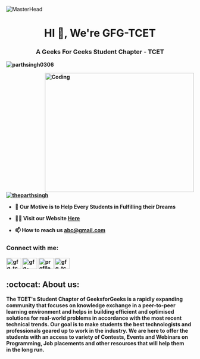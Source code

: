 ![MasterHead](https://media-exp1.licdn.com/dms/image/D4E16AQF36HBUeGIH0Q/profile-displaybackgroundimage-shrink_350_1400/0/1666419841143?e=1673481600&v=beta&t=cOJ2yFyMrqUjiFwOvwQDrZ2Q3hbMM8ocb5C5P9cf-8Y)
<h1 align="center">HI 👋, We're GFG-TCET</h1>
<b><h3 align="center">A Geeks For Geeks Student Chapter - TCET</h3><b/>
<!-- <iframe src="https://giphy.com/embed/ceXpKv9Qkte834KO3P" width="479" height="480" frameBorder="0" class="giphy-embed" allowFullScreen></iframe><p><a href="https://giphy.com/gifs/transparent-ceXpKv9Qkte834KO3P">via GIPHY</a></p> -->
<!-- <img  align="right" alt="Coding" width="400" height="300" src="https://media.geeksforgeeks.org/wp-content/uploads/20220413171711/gfgblack.png"> -->
<!--   <p>
<img  align="right" alt="Coding" width="400" height="300" src="https://media.geeksforgeeks.org/wp-content/uploads/20210608021423/Output.gif">
  </p> -->
  
<p align="left"> <img src="https://komarev.com/ghpvc/?username=parthsingh0306&label=Profile%20views&color=0e75b6&style=flat" alt="parthsingh0306" /> </p>

   <p>&nbsp;
<img  align="right" alt="Coding" width="400" height="320"  src="https://media.giphy.com/media/ceXpKv9Qkte834KO3P/giphy.gif">
  </p>
  <p></p>
<p align="left"> <a href="https://twitter.com/GFG_TCET" target="blank"><img src="https://img.shields.io/twitter/follow/GFG_TCET?logo=twitter&style=for-the-badge" alt="theparthsingh" /></a> </p>

- 🌱 Our Motive is to Help Every Students in Fulfilling their **Dreams** 

- 👨‍💻 Visit our Website [Here](https://github.com)

- 📫 How to reach us **abc@gmail.com**

  
<h3 align="left">Connect with me:</h3>
<p align="left">
<a href="https://twitter.com/gfg_tcet" target="blank"><img align="center" src="https://raw.githubusercontent.com/rahuldkjain/github-profile-readme-generator/master/src/images/icons/Social/twitter.svg" alt="gfg_tcet" height="30" width="40" /></a>
<a href="https://linkedin.com/in/gfg-tcet-9125a6254" target="blank"><img align="center" src="https://raw.githubusercontent.com/rahuldkjain/github-profile-readme-generator/master/src/images/icons/Social/linked-in-alt.svg" alt="gfg-tcet-9125a6254" height="30" width="40" /></a>
<a href="https://fb.com/profile.php?id=100087253442688" target="blank"><img align="center" src="https://raw.githubusercontent.com/rahuldkjain/github-profile-readme-generator/master/src/images/icons/Social/facebook.svg" alt="profile.php?id=100087253442688" height="30" width="40" /></a>
<a href="https://instagram.com/gfg_tcet" target="blank"><img align="center" src="https://raw.githubusercontent.com/rahuldkjain/github-profile-readme-generator/master/src/images/icons/Social/instagram.svg" alt="gfg_tcet" height="30" width="40" /></a>
</p>

<!-- <h3 align="left">Languages and Tools:</h3>
<p align="left"> <a href="https://www.cprogramming.com/" target="_blank" rel="noreferrer"> <img src="https://raw.githubusercontent.com/devicons/devicon/master/icons/c/c-original.svg" alt="c" width="40" height="40"/> </a> <a href="https://www.w3schools.com/cpp/" target="_blank" rel="noreferrer"> <img src="https://raw.githubusercontent.com/devicons/devicon/master/icons/cplusplus/cplusplus-original.svg" alt="cplusplus" width="40" height="40"/> </a> <a href="https://www.w3schools.com/css/" target="_blank" rel="noreferrer"> <img src="https://raw.githubusercontent.com/devicons/devicon/master/icons/css3/css3-original-wordmark.svg" alt="css3" width="40" height="40"/> </a> <a href="https://git-scm.com/" target="_blank" rel="noreferrer"> <img src="https://www.vectorlogo.zone/logos/git-scm/git-scm-icon.svg" alt="git" width="40" height="40"/> </a> <a href="https://www.w3.org/html/" target="_blank" rel="noreferrer"> <img src="https://raw.githubusercontent.com/devicons/devicon/master/icons/html5/html5-original-wordmark.svg" alt="html5" width="40" height="40"/> </a> <a href="https://www.java.com" target="_blank" rel="noreferrer"> <img src="https://raw.githubusercontent.com/devicons/devicon/master/icons/java/java-original.svg" alt="java" width="40" height="40"/> </a> <a href="https://www.mysql.com/" target="_blank" rel="noreferrer"> <img src="https://raw.githubusercontent.com/devicons/devicon/master/icons/mysql/mysql-original-wordmark.svg" alt="mysql" width="40" height="40"/> </a> </p> -->

<!-- <p><img align="left" src="https://github-readme-stats.vercel.app/api/top-langs?username=parthsingh0306&show_icons=true&locale=en&layout=compact" alt="parthsingh0306" /></p> -->
<!-- <p><img align="center" src="https://github-readme-streak-stats.herokuapp.com/?user=parthsingh0306&" alt="parthsingh0306" />
<img align="center" src="https://github-readme-stats.vercel.app/api?username=parthsingh0306&show_icons=true&locale=en" alt="parthsingh0306" /></p>
<p align="center"><img align="center" src="https://github-readme-stats.vercel.app/api/top-langs?username=parthsingh0306&show_icons=true&locale=en&layout=compact" alt="parthsingh0306" /></p> -->
<!-- <p><img align="center" src="https://github-readme-streak-stats.herokuapp.com/?user=parthsingh0306&" alt="parthsingh0306" /></p> -->

## :octocat: About us:
The **TCET's Student Chapter of GeeksforGeeks** is a rapidly expanding community that focuses on knowledge exchange in a peer-to-peer learning environment and helps in building efficient and optimised solutions for real-world problems in accordance with the most recent technical trends. Our goal is to make students the best technologists and professionals geared up to work in the industry. We are here to offer the students with an access to variety of Contests, Events and Webinars on Programming, Job placements and other resources that will help them in the long run.

